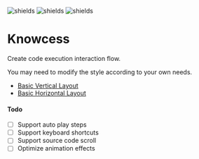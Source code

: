 ![shields](https://img.shields.io/npm/l/knowcess)
![shields](https://img.shields.io/npm/v/knowcess)
![shields](https://img.shields.io/npm/dm/knowcess)

# Knowcess

Create code execution interaction flow.

You may need to modify the style according to your own needs.

- [Basic Vertical Layout](https://haiweilian.github.io/knowcess/examples/basic-vertical-layout.html)
- [Basic Horizontal Layout](https://haiweilian.github.io/knowcess/examples/basic-horizontal-layout.html)

#### Todo

- [ ] Support auto play steps
- [ ] Support keyboard shortcuts
- [ ] Support source code scroll
- [ ] Optimize animation effects
